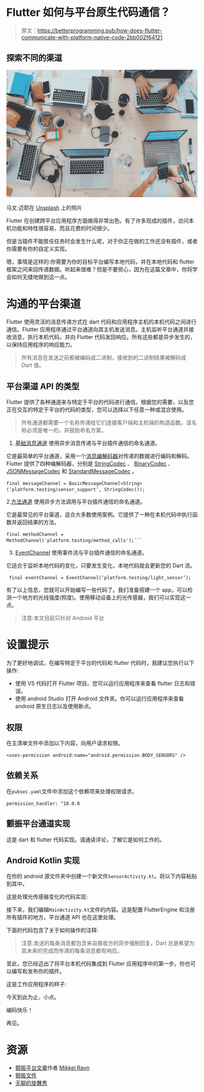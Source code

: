 # Flutter 如何与平台原生代码通信？

> 原文：<https://betterprogramming.pub/how-does-flutter-communicate-with-platform-native-code-2bb002f64121>

## 探索不同的渠道

![](img/88d0bc2358f54651699b61c6ac781cf8.png)

马文·迈耶在 [Unsplash](https://unsplash.com?utm_source=medium&utm_medium=referral) 上的照片

Flutter 在创建跨平台应用程序方面做得非常出色。有了许多现成的插件，访问本机功能和特性很容易，而且花费的时间很少。

但是当插件不能胜任任务时会发生什么呢，对于你正在做的工作还没有插件，或者你需要有你的自定义实现。

嗯，事情是这样的:你需要为你的目标平台编写本地代码，并在本地代码和 flutter 框架之间来回传递数据。听起来很难？但是不要担心，因为在这篇文章中，你将学会如何无缝地做到这一点。

# **沟通的平台渠道**

Flutter 使用灵活的消息传递方式在 dart 代码和应用程序主机的本机代码之间进行通信。Flutter 应用程序通过平台通道向其主机发送消息。主机监听平台通道并接收消息，执行本机代码，并向 Flutter 代码发回响应。所有这些都是异步发生的，以保持应用程序的响应能力。

> 所有消息在发送之前都被编码成二进制，接收到的二进制结果被解码成 Dart 值。

## **平台渠道 API 的类型**

Flutter 提供了各种通道来与特定于平台的代码进行通信。根据您的需要，以及您正在交互的特定于平台的代码的类型，您可以选择以下任意一种或混合使用。

> 所有通道都需要一个名称传递给它们连接客户端和主机端的构造函数。该名称必须是唯一的，并鼓励命名方案。

1.  [基础消息通道](https://api.flutter.dev/flutter/services/BasicMessageChannel-class.html)
    使用异步消息传递与平台插件通信的命名通道。

它是最简单的平台通道，采用一个[消息编解码器](https://api.flutter.dev/flutter/services/MessageCodec-class.html)对传递的数据进行编码和解码。Flutter 提供了四种编解码器，分别是 [StringCodec](https://api.flutter.dev/flutter/services/StringCodec-class.html) 、 [BinaryCodec](https://api.flutter.dev/flutter/services/BinaryCodec-class.html) 、 [JSONMessageCodec](https://api.flutter.dev/flutter/services/JSONMessageCodec-class.html) 和 [StandardMessageCodec](https://api.flutter.dev/flutter/services/StandardMessageCodec-class.html) 。

```
final messageChannel = BasicMessageChannel<String>(‘platform.testing/sensor_support’, StringCodec()); 
```

2.[方法通道](https://api.flutter.dev/flutter/services/MethodChannel-class.html)
使用异步方法调用与平台插件通信的命名通道。

它是最常见的平台渠道，适合大多数使用案例。它提供了一种在本机代码中执行函数并返回结果的方法。

```
final methodChannel = MethodChannel('platform.testing/method_calls');```
```

3. [EventChannel](https://api.flutter.dev/flutter/services/EventChannel-class.html) 使用事件流与平台插件通信的命名通道。

它适合于监听本地代码的变化，只要发生变化，本地代码就会更新您的 Dart 流。

```
 final eventChannel = EventChannel(‘platform.testing/light_sensor’);
```

有了以上信息，您就可以开始编写一些代码了。我们准备搭建一个 app，可以检测一个地方的光线强度(照度)。使用移动设备上的光传感器，我们可以实现这一点。

> 注意:本文目前只针对 Android 平台

# **设置提示**

为了更好地调试，在编写特定于平台的代码和 flutter 代码时，我建议您执行以下操作:

*   使用 VS 代码打开 Flutter 项目。您可以运行应用程序来查看 flutter 日志和错误。
*   使用 android Studio 打开 Android 文件夹。你可以运行应用程序来查看 android 原生日志以及使用断点。

## **权限**

在主清单文件中添加以下内容，向用户请求权限。

```
<uses-permission android:name="android.permission.BODY_SENSORS" />
```

## **依赖关系**

在`pubsec.yaml`文件中添加这个依赖项来处理权限请求。

```
permission_handler: ^10.0.0
```

## **颤振平台通道实现**

这是 dart 和 flutter 代码实现。请通读评论，了解它是如何工作的。

## **Android Kotlin 实现**

在你的 android 源文件夹中创建一个新文件`SensorActivity.kt`。将以下内容粘贴到其中。

这是处理光传感器变化的代码实现:

接下来，我们编辑`MainActivity.kt`文件的内容。这是配置 FlutterEngine 和注册所有插件的地方。平台通道 API 也在这里处理。

下面的代码包含了关于如何操作的注释:

> 注意:发送的每条消息都包含来自接收方的异步强制回复。Dart 总是希望为其未来的完成而传递的每条消息都有响应。

至此，您已经迈出了将平台本机代码集成到 Flutter 应用程序中的第一步。你也可以编写和发布你的插件。

这是工作应用程序的样子:

今天到此为止，小点。

编码快乐！

再见。

# **资源**

*   [颤振平台文章](https://medium.com/flutter/flutter-platform-channels-ce7f540a104e)作者 [Mikkel Ravn](https://medium.com/u/3568699995b8?source=post_page-----2bb002f64121--------------------------------)
*   [颤振文件](https://docs.flutter.dev/development/platform-integration)
*   [无聊的旋舞秀](https://youtu.be/ht2bDlJd2c4)